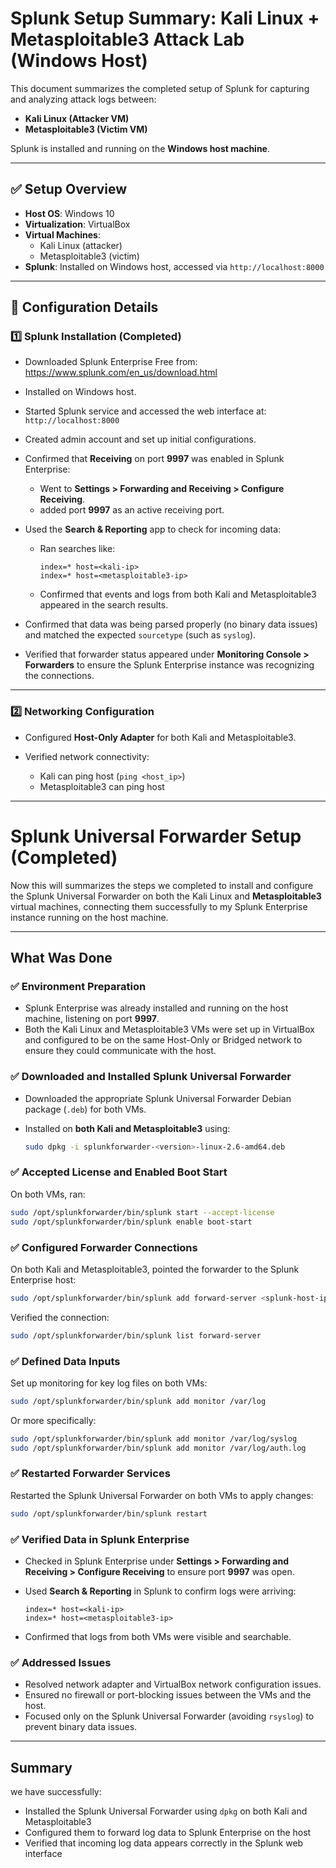 # Splunk Setup Summary: Kali Linux + Metasploitable3 Attack Lab (Windows Host)

This document summarizes the completed setup of Splunk for capturing and analyzing attack logs between:
- **Kali Linux (Attacker VM)**
- **Metasploitable3 (Victim VM)**

Splunk is installed and running on the **Windows host machine**.

---

## ✅ Setup Overview

- **Host OS**: Windows 10
- **Virtualization**: VirtualBox
- **Virtual Machines**:
  - Kali Linux (attacker)
  - Metasploitable3 (victim)
- **Splunk**: Installed on Windows host, accessed via `http://localhost:8000`

---

## 🔧 Configuration Details

### 1️⃣ Splunk Installation (Completed)

- Downloaded Splunk Enterprise Free from:  
  https://www.splunk.com/en_us/download.html

- Installed on Windows host.

- Started Splunk service and accessed the web interface at:  
  `http://localhost:8000`

- Created admin account and set up initial configurations.
* Confirmed that **Receiving** on port **9997** was enabled in Splunk Enterprise:

  * Went to **Settings > Forwarding and Receiving > Configure Receiving**.
  * added port **9997** as an active receiving port.

* Used the **Search & Reporting** app to check for incoming data:

  * Ran searches like:

    ```spl
    index=* host=<kali-ip>
    index=* host=<metasploitable3-ip>
    ```
  * Confirmed that events and logs from both Kali and Metasploitable3 appeared in the search results.

* Confirmed that data was being parsed properly (no binary data issues) and matched the expected `sourcetype` (such as `syslog`).

* Verified that forwarder status appeared under **Monitoring Console > Forwarders** to ensure the Splunk Enterprise instance was recognizing the connections.

---

### 2️⃣ Networking Configuration

- Configured **Host-Only Adapter** for both Kali and Metasploitable3.

- Verified network connectivity:
  - Kali can ping host (`ping <host_ip>`)
  - Metasploitable3 can ping host

---

# Splunk Universal Forwarder Setup (Completed)

Now this will summarizes the steps we completed to install and configure the Splunk Universal Forwarder on both the Kali Linux and **Metasploitable3** virtual machines, connecting them successfully to my Splunk Enterprise instance running on the host machine.

---

## What Was Done

### ✅ Environment Preparation

* Splunk Enterprise was already installed and running on the host machine, listening on port **9997**.
* Both the Kali Linux and Metasploitable3 VMs were set up in VirtualBox and configured to be on the same Host-Only or Bridged network to ensure they could communicate with the host.

### ✅ Downloaded and Installed Splunk Universal Forwarder

* Downloaded the appropriate Splunk Universal Forwarder Debian package (`.deb`) for both VMs.
* Installed on **both Kali and Metasploitable3** using:

  ```bash
  sudo dpkg -i splunkforwarder-<version>-linux-2.6-amd64.deb
  ```

### ✅ Accepted License and Enabled Boot Start

On both VMs, ran:

```bash
sudo /opt/splunkforwarder/bin/splunk start --accept-license
sudo /opt/splunkforwarder/bin/splunk enable boot-start
```

### ✅ Configured Forwarder Connections

On both Kali and Metasploitable3, pointed the forwarder to the Splunk Enterprise host:

```bash
sudo /opt/splunkforwarder/bin/splunk add forward-server <splunk-host-ip>:9997
```

Verified the connection:

```bash
sudo /opt/splunkforwarder/bin/splunk list forward-server
```

### ✅ Defined Data Inputs

Set up monitoring for key log files on both VMs:

```bash
sudo /opt/splunkforwarder/bin/splunk add monitor /var/log
```

Or more specifically:

```bash
sudo /opt/splunkforwarder/bin/splunk add monitor /var/log/syslog
sudo /opt/splunkforwarder/bin/splunk add monitor /var/log/auth.log
```

### ✅ Restarted Forwarder Services

Restarted the Splunk Universal Forwarder on both VMs to apply changes:

```bash
sudo /opt/splunkforwarder/bin/splunk restart
```

### ✅ Verified Data in Splunk Enterprise

* Checked in Splunk Enterprise under **Settings > Forwarding and Receiving > Configure Receiving** to ensure port **9997** was open.
* Used **Search & Reporting** in Splunk to confirm logs were arriving:

  ```spl
  index=* host=<kali-ip>
  index=* host=<metasploitable3-ip>
  ```
* Confirmed that logs from both VMs were visible and searchable.

### ✅ Addressed Issues

* Resolved network adapter and VirtualBox network configuration issues.
* Ensured no firewall or port-blocking issues between the VMs and the host.
* Focused only on the Splunk Universal Forwarder (avoiding `rsyslog`) to prevent binary data issues.

---

## Summary

we have successfully:

* Installed the Splunk Universal Forwarder using `dpkg` on both Kali and Metasploitable3
* Configured them to forward log data to Splunk Enterprise on the host
* Verified that incoming log data appears correctly in the Splunk web interface

